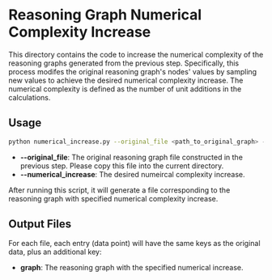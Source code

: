 # Reasoning Graph Numerical Complexity Increase

This directory contains the code to increase the numerical complexity of the reasoning graphs generated from the previous step. Specifically, this process modifes the original reasoning graph's nodes' values by sampling new values to achieve the desired numerical complexity increase. The numerical complexity  is defined as the number of unit additions in the calculations.

## Usage

```bash
python numerical_increase.py --original_file <path_to_original_graph> --numerical_increase <desired_numerical_increase>
```

- **--original_file**: The original reasoning graph file constructed in the previous step. Please copy this file into the current directory.
- **--numerical_increase**: The desired numeircal complexity increase.

After running this script, it will generate a file corresponding to the reasoning graph with specified numerical complexity increase. 

## Output Files

For each file, each entry (data point) will have the same keys as the original data, plus an additional key:

- **graph**: The reasoning graph with the specified numerical increase.
